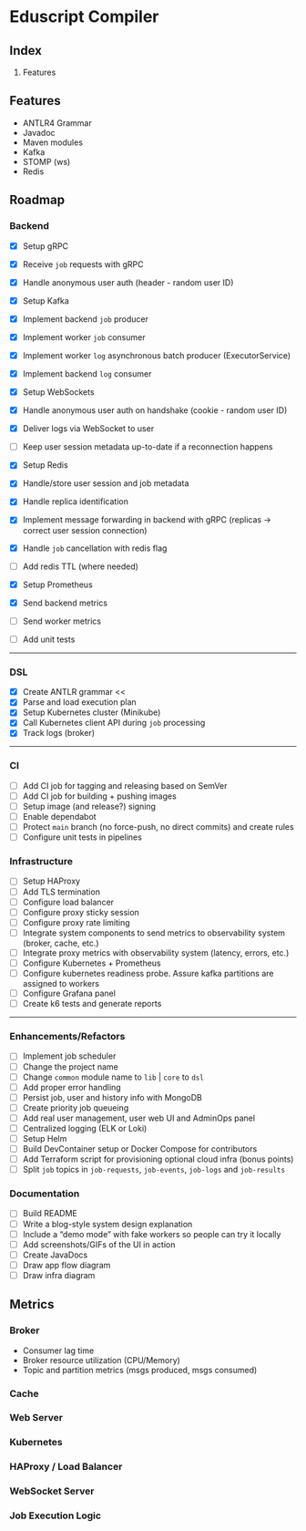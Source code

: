 # Eduscript Compiler

## Index

1. Features

## Features

* ANTLR4 Grammar
* Javadoc
* Maven modules
* Kafka
* STOMP (ws)
* Redis

## Roadmap

### Backend

* [x] Setup gRPC
* [x] Receive `job` requests with gRPC
* [x] Handle anonymous user auth (header - random user ID)

* [x] Setup Kafka
* [x] Implement backend `job` producer
* [x] Implement worker `job` consumer
* [x] Implement worker `log` asynchronous batch producer (ExecutorService)
* [x] Implement backend `log` consumer

* [x] Setup WebSockets
* [x] Handle anonymous user auth on handshake (cookie - random user ID)
* [x] Deliver logs via WebSocket to user
* [ ] Keep user session metadata up-to-date if a reconnection happens

* [x] Setup Redis
* [x] Handle/store user session and job metadata
* [x] Handle replica identification
* [x] Implement message forwarding in backend with gRPC (replicas -> correct user session connection)
* [x] Handle `job` cancellation with redis flag
* [ ] Add redis TTL (where needed)

* [x] Setup Prometheus
* [x] Send backend metrics
* [ ] Send worker metrics
* [ ] Add unit tests

---

### DSL

* [x] Create ANTLR grammar <<
* [x] Parse and load execution plan
* [x] Setup Kubernetes cluster (Minikube)
* [x] Call Kubernetes client API during `job` processing
* [x] Track logs (broker)

---

### CI

* [ ] Add CI job for tagging and releasing based on SemVer
* [ ] Add CI job for building + pushing images
* [ ] Setup image (and release?) signing
* [ ] Enable dependabot
* [ ] Protect `main` branch (no force-push, no direct commits) and create rules
* [ ] Configure unit tests in pipelines

### Infrastructure

* [ ] Setup HAProxy
* [ ] Add TLS termination
* [ ] Configure load balancer
* [ ] Configure proxy sticky session
* [ ] Configure proxy rate limiting
* [ ] Integrate system components to send metrics to observability system (broker, cache, etc.)
* [ ] Integrate proxy metrics with observability system (latency, errors, etc.)
* [ ] Configure Kubernetes + Prometheus
* [ ] Configure kubernetes readiness probe. Assure kafka partitions are assigned to workers
* [ ] Configure Grafana panel
* [ ] Create k6 tests and generate reports

---

### Enhancements/Refactors

* [ ] Implement job scheduler
* [ ] Change the project name
* [ ] Change `common` module name to `lib` | `core` to `dsl`
* [ ] Add proper error handling
* [ ] Persist job, user and history info with MongoDB
* [ ] Create priority job queueing
* [ ] Add real user management, user web UI and AdminOps panel
* [ ] Centralized logging (ELK or Loki)
* [ ] Setup Helm
* [ ] Build DevContainer setup or Docker Compose for contributors
* [ ] Add Terraform script for provisioning optional cloud infra (bonus points)
* [ ] Split `job` topics in `job-requests`, `job-events`, `job-logs` and `job-results`

### Documentation

* [ ] Build README
* [ ] Write a blog-style system design explanation
* [ ] Include a “demo mode” with fake workers so people can try it locally
* [ ] Add screenshots/GIFs of the UI in action
* [ ] Create JavaDocs
* [ ] Draw app flow diagram
* [ ] Draw infra diagram

## Metrics

### Broker

* Consumer lag time
* Broker resource utilization (CPU/Memory)
* Topic and partition metrics (msgs produced, msgs consumed)

### Cache

### Web Server

### Kubernetes

### HAProxy / Load Balancer

### WebSocket Server

### Job Execution Logic
